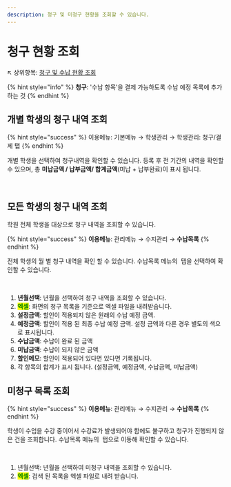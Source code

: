 ```yaml
---
description: 청구 및 미청구 현황을 조회할 수 있습니다.
---
```


# 청구 현황 조회

↖ 상위항목: [청구 및 수납 현황 조회](./)

{% hint style="info" %}
**청구**: '수납 항목'을 결제 가능하도록 수납 예정 목록에 추가하는 것
{% endhint %}

## 개별 학생의 청구 내역 조회

{% hint style="success" %}
이용메뉴: 기본메뉴 → 학생관리 → 학생관리: 청구/결제 탭&#x20;
{% endhint %}

개별 학생을 선택하여 청구내역을 확인할 수 있습니다. 등록 후 전 기간의 내역을 확인할 수 있으며, 총 **미납금액 / 납부금액/ 합계금액**(미납 + 납부완료)이 표시 됩니다.

<figure><img src="../../.gitbook/assets/학생_청구내역조회.png" alt=""><figcaption></figcaption></figure>

## 모든 학생의 청구 내역 조회

학원 전체 학생을 대상으로 청구 내역을 조회할 수 있습니다.

{% hint style="success" %}
**이용메뉴**: 관리메뉴 → 수지관리  → **수납목록**
{% endhint %}

전체 학생의 월 별 청구 내역을 확인 할 수 있습니다. 수납목록 메뉴의 <img src="../../.gitbook/assets/tab_청구목록.png" alt="" data-size="line"> 탭을 선택하여 확인할 수 있습니다.

<figure><img src="../../.gitbook/assets/전체학생 청구목록 조회.png" alt=""><figcaption></figcaption></figure>

1. **년월선택**: 년월을 선택하여 청구 내역을 조회할 수 있습니다.
2. <mark style="color:green;">**엑셀**</mark>: 화면의 청구 목록을 기준으로 엑셀 파일을 내려받습니다.
3. **설정금액**: 할인이 적용되지 않은 원래의 수납 예정 금액.
4. **예정금액**: 할인이 적용 된 최종 수납 예정 금액. 설정 금액과 다른 경우 별도의 색으로 표시됩니다.
5. **수납금액**: 수납이 완료 된 금액
6. **미납금액**: 수납이 되지 않은 금액
7. **할인메모**: 할인이 적용되어 있다면 있다면 기록됩니다.
8. 각 항목의 합계가 표시 됩니다. (설정금액, 예정금액, 수납금액, 미납금액)

## 미청구 목록 조회

{% hint style="success" %}
**이용메뉴**: 관리메뉴 → 수지관리  → **수납목록**
{% endhint %}

학생이 수업을 수강 중이어서 수강료가 발생되어야 함에도 불구하고 청구가 진행되지 않은 건을 조회합니다. 수납목록 메뉴의 <img src="../../.gitbook/assets/tab_미청구목록.png" alt="" data-size="line"> 탭으로 이동해 확인할 수 있습니다.

<figure><img src="../../.gitbook/assets/미청구내역조회.png" alt=""><figcaption></figcaption></figure>

1. 년월선택: 년월을 선택하여 미청구 내역을 조회할 수 있습니다.
2. <mark style="color:green;">**엑셀**</mark>: 검색 된 목록을 엑셀 파일로 내려 받습니다.

